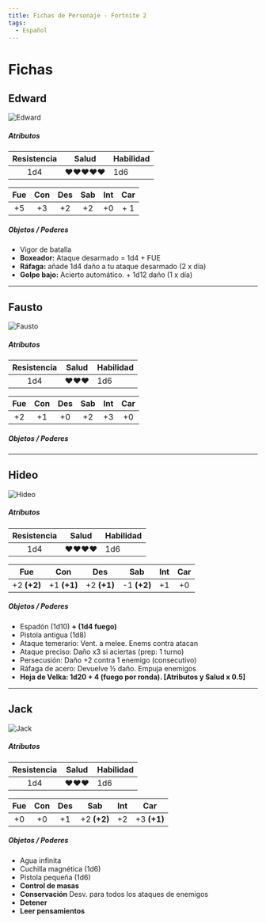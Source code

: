 ```yaml
---
title: Fichas de Personaje - Fortnite 2
tags:
  - Español
---
```


# Fichas

## Edward
![Edward](https://i.imgur.com/ZY7FUmt.png)
##### Atributos
| Resistencia | Salud | Habilidad |
| :---------: | :---: | --------- |
|     1d4     | ♥♥♥♥♥ | 1d6       |

Fue | Con | Des | Sab | Int | Car
:------:|:------:|:------:|:------:|:------:|:------:
+5 | +3 | +2 | +2 | +0 | + 1

##### Objetos / Poderes
- Vigor de batalla
- **Boxeador:** Ataque desarmado = 1d4 + FUE
- **Ráfaga:** añade 1d4 daño a tu ataque desarmado (2 x día)
- **Golpe bajo:** Acierto automático. + 1d12 daño (1 x día)


---
## Fausto
![Fausto](https://i.imgur.com/EVSp1es.png)
##### Atributos
| Resistencia | Salud | Habilidad |
| :---------: | :---: | --------- |
|     1d4     |  ♥♥♥  | 1d6       |

| Fue | Con | Des | Sab | Int | Car |
| :--: | :--: | :--: | :--: | :--: | :--: |
| +2 | +1 | +0 | +2 | +3 | +0 |

##### Objetos / Poderes


---
## Hideo
![Hideo](https://i.imgur.com/BANw51o.png)
##### Atributos
| Resistencia | Salud | Habilidad |
| :---------: | :---: | --------- |
|     1d4     | ♥♥♥♥  | 1d6       |

Fue | Con | Des | Sab | Int | Car
:------:|:------:|:------:|:------:|:------:|:------:
 +2 **(+2)** | +1 **(+1)** | +2 **(+1)** | -1 **(+2)** | +1 | +0 

##### Objetos / Poderes
- Espadón (1d10) **+ (1d4 fuego)**
- Pistola antigua (1d8)
- Ataque temerario: Vent. a melee. Enems contra atacan
- Ataque preciso: Daño x3 si aciertas (prep: 1 turno)
- Persecusión: Daño +2 contra 1 enemigo (consecutivo)
- Ráfaga de acero: Devuelve ½ daño. Empuja enemigos
- **Hoja de Velka: 1d20 + 4 (fuego por ronda). [Atributos y Salud x 0.5]**

---
## Jack
![Jack](https://i.imgur.com/ryyLzG0.png)
##### Atributos
| Resistencia | Salud | Habilidad |
| :---------: | :---: | --------- |
|     1d4     |  ♥♥♥  | 1d6       |

Fue | Con | Des | Sab | Int | Car
:------:|:------:|:------:|:------:|:------:|:------:
 +0 | +0 | +1 | +2 **(+2)** | +2 | +3 **(+1)** 

##### Objetos / Poderes
- Agua infinita
- Cuchilla magnética (1d6)
- Pistola pequeña (1d6)
- **Control de masas**
- **Conservación** Desv. para todos los ataques de enemigos
- **Detener**
- **Leer pensamientos**